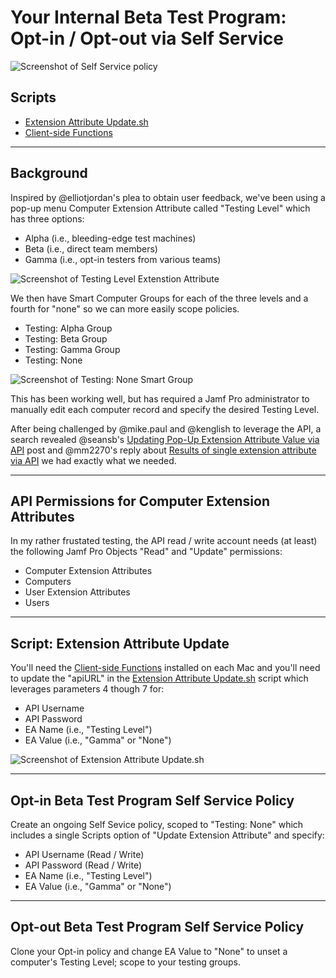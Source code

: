 # Your Internal Beta Test Program: Opt-in / Opt-out via Self Service

![Screenshot of Self Service policy](https://raw.githubusercontent.com/dan-snelson/Jamf-Pro-Scripts/master/Your%20Internal%20Beta%20Test%20Program/Screen%20Shot%202018-06-29%20at%2010.00.27%20PM.png)

## Scripts
- [Extension Attribute Update.sh](https://github.com/dan-snelson/Jamf-Pro-Scripts/blob/master/Extension%20Attribute%20Update.sh) 
- [Client-side Functions](https://github.com/dan-snelson/Jamf-Pro-Scripts/tree/master/Client-side%20Functions)

---

## Background

Inspired by @elliotjordan's plea to obtain user feedback, we've been using a pop-up menu Computer Extension Attribute called "Testing Level" which has three options:
- Alpha (i.e., bleeding-edge test machines)
- Beta (i.e., direct team members)
- Gamma (i.e., opt-in testers from various teams)

![Screenshot of Testing Level Extenstion Attribute](https://raw.githubusercontent.com/dan-snelson/Jamf-Pro-Scripts/master/Your%20Internal%20Beta%20Test%20Program/Screen%20Shot%202018-06-29%20at%2010.03.06%20PM.png)

We then have Smart Computer Groups for each of the three levels and a fourth for "none" so we can more easily scope policies.
- Testing: Alpha Group
- Testing: Beta Group
- Testing: Gamma Group
- Testing: None

![Screenshot of Testing: None Smart Group](https://raw.githubusercontent.com/dan-snelson/Jamf-Pro-Scripts/master/Your%20Internal%20Beta%20Test%20Program/Screen%20Shot%202018-06-30%20at%205.07.54%20PM.png)

This has been working well, but has required a Jamf Pro administrator to manually edit each computer record and specify the desired Testing Level.

After being challenged by @mike.paul and @kenglish to leverage the API, a search revealed @seansb's [Updating Pop-Up Extension Attribute Value via API](https://www.jamf.com/jamf-nation/discussions/18307/) post and @mm2270's reply about [Results of single extension attribute via API](https://www.jamf.com/jamf-nation/discussions/15258/results-of-single-extension-attribute-via-api#responseChild93856) we had exactly what we needed.

---

## API Permissions for Computer Extension Attributes

In my rather frustated testing, the API read / write account needs (at least) the following Jamf Pro Objects "Read" and "Update" permissions:

- Computer Extension Attributes
- Computers
- User Extension Attributes
- Users

---

## Script: Extension Attribute Update

You'll need the [Client-side Functions](https://github.com/dan-snelson/Jamf-Pro-Scripts/tree/master/Client-side%20Functions) installed on each Mac and you'll need to update the "apiURL" in the [Extension Attribute Update.sh](https://github.com/dan-snelson/Jamf-Pro-Scripts/blob/master/Extension%20Attribute%20Update.sh) script which leverages parameters 4 though 7 for:

- API Username
- API Password
- EA Name (i.e., "Testing Level")
- EA Value (i.e., "Gamma" or "None")

![Screenshot of Extension Attribute Update.sh](https://raw.githubusercontent.com/dan-snelson/Jamf-Pro-Scripts/master/Your%20Internal%20Beta%20Test%20Program/Screen%20Shot%202018-06-30%20at%206.06.30%20PM.png)

---

## Opt-in Beta Test Program Self Service Policy

Create an ongoing Self Sevice policy, scoped to "Testing: None" which includes a single Scripts option of "Update Extension Attribute" and specify:
- API Username (Read / Write)
- API Password (Read / Write)
- EA Name (i.e., "Testing Level")
- EA Value (i.e., "Gamma" or "None")

---

## Opt-out Beta Test Program Self Service Policy

Clone your Opt-in policy and change EA Value to "None" to unset a computer's Testing Level; scope to your testing groups.
